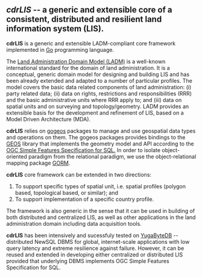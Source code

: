 ## ***cdrLIS*** -- a generic and extensible core of a consistent, distributed and resilient land information system (LIS).

**cdrLIS** is a generic and extensible LADM-compliant core framework implemented in [Go](https://golang.org) programming language.

The [Land Administration Domain Model (LADM)](https://www.iso.org/standard/51206.html) is a well-known international standard for the domain of land administration. It is a conceptual, generic domain model for designing and building  LIS and has been already extended and adapted to a number of particular profiles. The model covers the basic data related components of land administration: (i) party related data; (ii) data on rights, restrictions and responsibilities (RRR) and the basic administrative units where RRR apply to; and (iii) data on spatial units and on surveying and topology/geometry. LADM provides an extensible basis for the development and refinement of LIS, based on a Model Driven Architecture (MDA). 

**cdrLIS** relies on [gogeos](https://github.com/paulsmith/gogeos/tree/master/geos) packages to manage and use geospatial data types and operations on them. The gogeos packages provides bindings to the [GEOS](https://trac.osgeo.org/geos) library that implements the geometry model and API according to the [OGC Simple Features Specification for SQL.](https://www.ogc.org/standards/sfs) In order to isolate object-oriented paradigm from the relational paradigm, we use the object-relational mapping package [GORM](https://gorm.io).

**cdrLIS** core framework can be extended in two directions: 

 1. To support specific types of spatial unit, i.e. spatial profiles  (polygon based, topological based, or similar); and 
 2. To support implementation of a specific country profile.

The framework is also generic in the sense that it can be used in building of both distributed and centralized LIS, as well as other applications in the land administration domain including data acquisition tools.

**cdrLIS** has been intensively and sucessfuly tested on [YugaByteDB](https://www.yugabyte.com) -- distributed NewSQL DBMS for global, internet-scale applications with low query latency and extreme resilience against failure. However, it can be reused and extended in developing either centralized or distributed LIS provided that underlying DBMS implements OGC Simple Features Specification for SQL.
